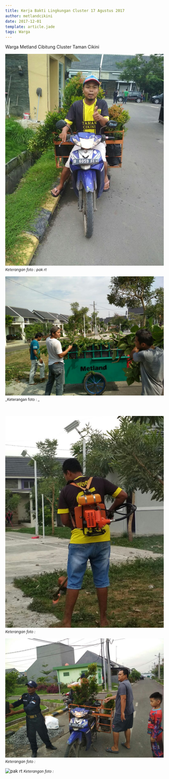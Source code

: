 ```yaml
---
title: Kerja Bakti Lingkungan Cluster 17 Agustus 2017
author: metlandcikini
date: 2017-12-01
template: article.jade
tags: Warga
---
```


Warga Metland Cibitung Cluster Taman Cikini

![pak rt](bakti1.jpg)
<small>_Keterangan foto : pak rt_</small>

![pak rt](bakti2.jpg)
<small>_Keterangan foto : _</small>

<br/>
<span class="more"></span>

![pak rt](bakti3.jpg)
<small>_Keterangan foto :_</small>

![pak rt](bakti4.jpg)
<small>_Keterangan foto :_</small>

![pak rt](bakti15.jpg)
<small>_Keterangan foto :_</small>
